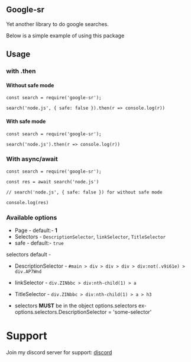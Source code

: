## Google-sr

Yet another library to do google searches.

Below is a simple example of using this package

## Usage

### with .then
#### Without safe mode
```
const search = require('google-sr');

search('node.js', { safe: false }).then(r => console.log(r))
```

#### With safe mode

```
const search = require('google-sr');

search('node.js').then(r => console.log(r))
```

### With async/await

```
const search = require('google-sr');

const res = await search('node.js')

// search('node.js', { safe: false }) for without safe mode

console.log(res)
```

### Available options

* Page - default:- **1**
* Selectors - `DescriptionSelector`, `linkSelector`, `TitleSelector`
* safe - default:- `true`

selectors default -
* DescriptionSelector - `#main > div > div > div > div:not(.v9i61e) > div.AP7Wnd`
* linkSelector - `div.ZINbbc > div:nth-child(1) > a`
* TitleSelector - `div.ZINbbc > div:nth-child(1) > a > h3`

* selectors **MUST** be in the object options.selectors
 ex- options.selectors.DescriptionSelector = 'some-selector'
# Support

Join my discord server for support: [discord](https://discord.gg/9s52pz6nWX)